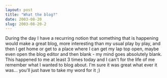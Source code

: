 ```yaml
---
layout: post
title: "What the blog?"
date: 2003-08-20
slug: 2003-08-20-2
---
```


During the day I have a recurring notion that something that is happening would make a great blog, more interesting than my usual play by play, and then I get home or get to a place where I can get my lap top open, maybe even open the blog editor and then blank - my mind goes absolutely blank.  This happened to me at least 3 times today and I can&apos;t for the life of me remember what I wanted to blog about.  I&apos;m sure it was great what ever it was... you&apos;ll just have to take my word for it ;)

